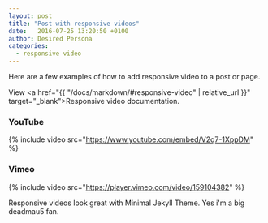 ```yaml
---
layout: post
title: "Post with responsive videos"
date:   2016-07-25 13:20:50 +0100
author: Desired Persona
categories:
  - responsive video
---
```


Here are a few examples of how to add responsive video to a post or page.


View <a href="{{ "/docs/markdown/#responsive-video" | relative_url }}" target="_blank">Responsive video documentation</a>.

### YouTube

{% include video src="https://www.youtube.com/embed/V2q7-1XppDM" %}

### Vimeo

{% include video src="https://player.vimeo.com/video/159104382" %}


Responsive videos look great with Minimal Jekyll Theme. Yes i'm a big deadmau5 fan.